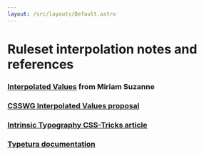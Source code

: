 ```yaml
---
layout: /src/layouts/Default.astro
---
```


<!-- @format -->

# Ruleset interpolation notes and references

### [Interpolated Values](https://css.oddbird.net/rwd/interpolation/) from Miriam Suzanne

### [CSSWG Interpolated Values proposal](https://wiki.csswg.org/ideas/timelines)

### [Intrinsic Typography CSS-Tricks article](https://css-tricks.com/intrinsic-typography-is-the-future-of-styling-text-on-the-web/)

### [Typetura documentation](https://docs.typetura.com/)
